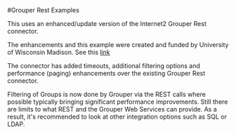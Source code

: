#Grouper Rest Examples

This uses an enhanced/update version of the Internet2 Grouper Rest connector. 

The enhancements and this example were created and funded by University of Wisconsin Madison. See this [link](https://github.internet2.edu/pspaude/midPoint-Grouper_connector)

The connector has added timeouts, additional filtering options and performance (paging) enhancements over the existing Grouper Rest connector. 

Filtering of Groups is now done by Grouper via the REST calls where possible typically bringing 
 significant performance improvements. Still there are limits to what REST and the Grouper 
 Web Services can provide. As a result, it's recommended to look at other integration options
 such as SQL or LDAP. 
